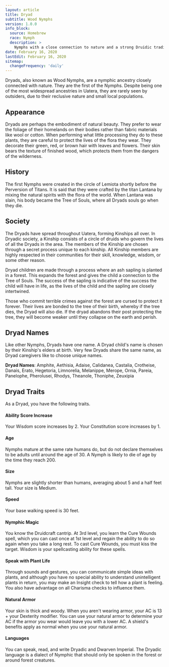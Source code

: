 ```yaml
---
layout: article
title: Dryad
subtitle: Wood Nymphs
version: 1.0.0
info_block:
  source: Homebrew
  race: Nymph
  description: >
    Nymphs with a close connection to nature and a strong Druidic tradition.
date: February 16, 2020
lastEdit: February 16, 2020
sitemap:
  changeFrequency: 'daily'
---
```


Dryads, also known as Wood Nymphs, are a nymphic ancestry closely connected
with nature. They are the first of the Nymphs. Despite being one of the most
widespread ancestries in Uatera, they are rarely seen by outsiders, due to
their reclusive nature and small local populations.


## Appearance
Dryads are perhaps the embodiment of natural beauty. They prefer to wear the
foliage of their homelands on their bodies rather than fabric materials like
wool or cotton. When performing what little processing they do to these plants,
they are careful to protect the lives of the flora they wear. They decorate
their green, red, or brown hair with leaves and flowers. Their skin bears the
texture of finished wood, which protects them from the dangers of the
wilderness.


## History
The first Nymphs were created in the circle of Lemiota shortly before the
Perversion of Titans. It is said that they were crafted by the titan Lantana by
mixing the natural spirits with the flora of the world. When Lantana was slain,
his body became the Tree of Souls, where all Dryads souls go when they die.


## Society
The Dryads have spread throughout Uatera, forming Kinships all over. In Dryadic
society, a Kinship consists of a circle of druids who govern the lives of all
the Dryads in the area. The members of the Kinship are chosen through a secret
process unique to each kinship. All Kinship members are highly respected in
their communities for their skill, knowledge, wisdom, or some other reason.

Dryad children are made through a process where an ash sapling is planted in
a forest. This expands the forest and gives the child a connection to the Tree
of Souls. The success of the sapling is indicative of the success the child
will have in life, as the lives of the child and the sapling are closely
intertwined.

Those who commit terrible crimes against the forest are cursed to protect it
forever. Their lives are bonded to the tree of their birth, whereby if the tree
dies, the Dryad will also die. If the dryad abandons their post protecting the
tree, they will become weaker until they collapse on the earth and perish.


## Dryad Names
Like other Nymphs, Dryads have one name. A Dryad child's name is chosen by
their Kinship's elders at birth. Very few Dryads share the same name, as Dryad
caregivers like to choose unique names.

**Dryad Names**: Amphite, Aethisia, Adaise, Calidanea, Castalia, Crotheise,
Danais, Erato, Hegetoria, Limnorelia, Melanippe, Merope, Ornia, Pareia,
Panelophe, Pherolusei, Rhodys, Theanole, Thoniphe, Zeuxipia

## Dryad Traits
As a Dryad, you have the following traits.

#### Ability Score Increase
Your Wisdom score increases by 2. Your Constitution score increases by 1.

#### Age
Nymphs mature at the same rate humans do, but do not declare themselves to be
adults until around the age of 30. A Nymph is likely to die of age by the time
they reach 200.

#### Size
Nymphs are slightly shorter than humans, averaging about 5 and a half feet
tall. Your size is Medium.

#### Speed
Your base walking speed is 30 feet.

#### Nymphic Magic
You know the Druidcraft cantrip. At 3rd level, you learn the Cure Wounds spell,
which you can cast once at 1st level and regain the ability to do so again when
you take a long rest. To cast Cure Wounds, you must kiss the target. Wisdom
is your spellcasting ability for these spells.

#### Speak with Plant Life
Through sounds and gestures, you can communicate simple ideas with plants, and
although you have no special ability to understand unintelligent plants in
return, you may make an Insight check to tell how a plant is feeling.
You also have advantage on all Charisma checks to influence them.

#### Natural Armor
Your skin is thick and woody. When you aren't wearing armor, your AC is 13 +
your Dexterity modifier. You can use your natural armor to determine your AC if
the armor you wear would leave you with a lower AC. A shield's benefits apply
as normal when you use your natural armor.

#### Languages
You can speak, read, and write Dryadic and Dwarven Imperial. The Dryadic
language is a dialect of Nymphic that should only be spoken in the forest or
around forest creatures.
